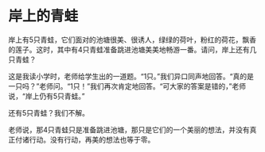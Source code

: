 # 岸上的青蛙

岸上有5只青蛙，它们面对的池塘很美、很诱人，绿绿的荷叶，粉红的荷花，飘香的莲子。这时，其中有4只青蛙准备跳进池塘美美地畅游一番。请问，岸上还有几只青蛙？  

 这是我读小学时，老师给学生出的一道题。“1只。”我们异口同声地回答。“真的是一只吗？”老师问。“1只！”我们再次肯定地回答。“可大家的答案是错的，”老师说，“岸上仍有5只青蛙。”  

 还有5只青蛙？我们不解。  

 老师说，那4只青蛙只是准备跳进池塘，那只是它们的一个美丽的想法，并没有真正付诸行动。没有行动，再美的想法也等于零。 

 